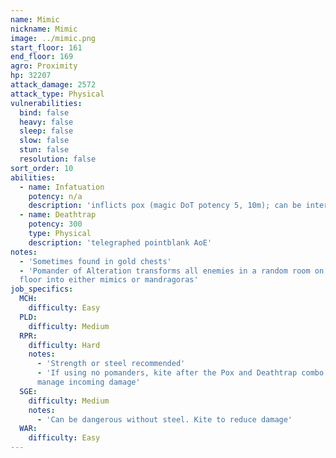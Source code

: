 ```yaml
---
name: Mimic
nickname: Mimic
image: ../mimic.png
start_floor: 161
end_floor: 169
agro: Proximity
hp: 32207
attack_damage: 2572
attack_type: Physical
vulnerabilities:
  bind: false
  heavy: false
  sleep: false
  slow: false
  stun: false
  resolution: false
sort_order: 10
abilities:
  - name: Infatuation
    potency: n/a
    description: 'inflicts pox (magic DoT potency 5, 10m); can be interrupted'
  - name: Deathtrap
    potency: 300
    type: Physical
    description: 'telegraphed pointblank AoE'
notes:
  - 'Sometimes found in gold chests'
  - 'Pomander of Alteration transforms all enemies in a random room on the next
  floor into either mimics or mandragoras'
job_specifics:
  MCH:
    difficulty: Easy
  PLD:
    difficulty: Medium
  RPR:
    difficulty: Hard
    notes:
      - 'Strength or steel recommended'
      - 'If using no pomanders, kite after the Pox and Deathtrap combo to
      manage incoming damage'
  SGE:
    difficulty: Medium
    notes:
      - 'Can be dangerous without steel. Kite to reduce damage'
  WAR:
    difficulty: Easy
---
```

